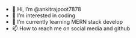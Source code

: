 - 👋 Hi, I’m @ankitrajpoot7878
- 👀 I’m interested in coding
- 🌱 I’m currently learning MERN stack develop
- 📫 How to reach me on social media and github
